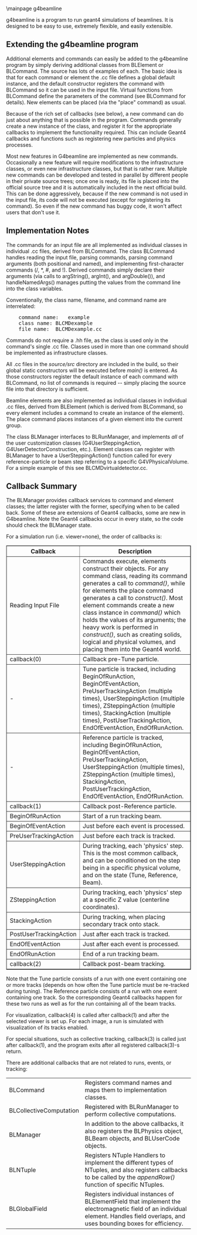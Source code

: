 \mainpage g4beamline

g4beamline is a program to run geant4 simulations of beamlines. It is
designed to be easy to use, extremely flexible, and easily extensible.

<h2>Extending the g4beamline program</h2>

Additional elements and commands can easily be added to the g4beamline program
by simply deriving additional classes from BLElement or BLCommand. The
source has lots of examples of each. The basic idea is that for each
command or element the .cc file defines a global default instance, and
the default constructor registers the command with BLCommand so it can
be used in the input file. Virtual functions from BLCommand define the
parameters of the command (see BLCommand for details). New elements can
be placed (via the "place" command) as usual.

Because of the rich set of callbacks (see below), a new command can do just
about anything that is possible in the program. Commands generally create
a new instance of the class, and register it for the appropriate callbacks
to implement the functionality required. This can include Geant4 callbacks
and functions such as registering new particles and physics processes.

Most new features in G4beamline are implemented as new commands. Occasionally
a new feature will require modifications to the infrastructure classes, or 
even new infrastructure classes, but that is rather rare. Multiple new
commands can be developed and tested in parallel by different people in their
private source trees; once one is ready, its file is placed into the official
source tree and it is automatically included in the next official build.
This can be done aggressively, because if the new command is not used in the
input file, its code will not be executed (except for registering its command).
So even if the new command has buggy code, it won't affect users that don't 
use it.

<h2>Implementation Notes</h2>

The commands for an input file are all implemented as individual classes in
individual .cc files, derived from BLCommand. The class BLCommand
handles reading the input file, parsing commands, parsing
command arguments (both positional and named), and implementing first-character
commands (/, *, #, and !). Derived commands simply declare their arguments (via 
calls to argString(), argInt(), and argDouble()), and handleNamedArgs()
manages putting the values from the command line into the class variables.

Conventionally, the class name, filename, and command name are interrelated:
<pre>
	command name:	example
	class name:	BLCMDexample
	file name:	BLCMDexample.cc
</pre>
Commands do not require a .hh file, as the class is used only in the
command's single .cc file. Classes used in more than one command should
be implemented as infrastructure classes.

All .cc files in the <i>source/src</i> directory are included in the build,
so their global static constructors will be executed before <i>main()</i>
is entered. As those constructors register the default instance of each
command with BLCommand, no list of commands is required -- simply placing
the source file into that directory is sufficient.

Beamline elements are also implemented as individual classes in individual
.cc files, derived from BLElement (which is derived from BLCommand, so
every element includes a command to create an instance of the element).
The place command places instances of a given element into the current group.

The class BLManager interfaces to BLRunManager, and implements <i>all</i>
of the user customization classes (G4UserSteppingAction, 
G4UserDetectorConstruction, etc.). Element classes can register with BLManager
to have a UserSteppingAction() function called for every reference-particle
or beam step referring to a specific G4VPhysicalVolume. For a simple example
of this see BLCMDvirtualdetector.cc.

<h2>Callback Summary</h2>
The BLManager provides callback services to command and element classes; the
latter register with the former, specifying when to be called back.
Some of these are extensions of Geant4 callbacks, some are new in G4beamline.
Note the Geant4 callbacks occur in every state, so the code should check the 
BLManager state.

For a simulation run (i.e. viewer=none), the order of callbacks is:
<table border=1>
<tr><th>Callback</th><th>Description</th></tr>
<tr>
<td>Reading Input File</td><td>Commands execute, elements construct their objects. For any command class, reading its command generates a call to <i>command()</i>, while for elements the place command generates a call to <i>construct()</i>. Most element commands create a new class instance in <i>command()</i> which holds the values of its arguments; the heavy work is performed in <i> construct()</i>, such as creating solids, logical and physical volumes, and placing them into the Geant4 world.</td>
</tr>
<tr>
<td>callback(0)</td><td>Callback pre-Tune particle.</td>
</tr>
<tr>
<td>-</td><td>Tune particle is tracked, including BeginOfRunAction, BeginOfEventAction, PreUserTrackingAction (multiple times), UserSteppingAction (multiple times), ZSteppingAction (multiple times), StackingAction (multiple times), PostUserTrackingAction, EndOfEventAction, EndOfRunAction.</td>
</tr>
<tr>
<td>-</td><td>Reference particle is tracked, including BeginOfRunAction, BeginOfEventAction, PreUserTrackingAction, UserSteppingAction (multiple times), ZSteppingAction (multiple times), StackingAction, PostUserTrackingAction, EndOfEventAction, EndOfRunAction.</td>
</tr>
<tr>
<td>callback(1)</td><td>Callback post-Reference particle.</td>
</td>
<tr>
<td>BeginOfRunAction</td><td>Start of a run tracking beam.</td>
</tr>
<tr>
<td>BeginOfEventAction</td><td>Just before each event is processed.</td>
</tr>
<tr>
<td>PreUserTrackingAction</td><td>Just before each track is tracked.</td>
</tr>
<tr>
<td>UserSteppingAction</td><td>During tracking, each 'physics' step. This is the most common callback, and can be conditioned on the step being in a specific physical volume, and on the state (Tune, Reference, Beam).</td>
</tr>
<tr>
<td>ZSteppingAction</td><td>During tracking, each 'physics' step at a specific Z value (centerline coordinates).</td>
</tr>
<tr>
<td>StackingAction</td><td>During tracking, when placing secondary track onto stack.</td>
<tr>
<td>PostUserTrackingAction</td><td>Just after each track is tracked.</td>
</tr>
<tr>
<td>EndOfEventAction</td><td>Just after each event is processed.</td>
</tr>
<tr>
<td>EndOfRunAction</td><td>End of a run tracking beam.</td>
</tr>
</tr>
<tr>
<td>callback(2)</td><td>Callback post-beam tracking.</td>
</td>
</table>

Note that the Tune particle consists of a run with one event containing one or more tracks (depends on how often the Tune particle must be re-tracked during tuning). The Reference particle consists of a run with one event containing one track. So the corresponding Geant4 callbacks happen for these two runs as well as for the run containing all of the beam tracks.

For visualization, callback(4) is called after callback(1) and after the selected viewer is set up. For each image, a run is simulated with visualization of its tracks enabled.

For special situations, such as collective tracking, callback(3) is called just after callback(1), and the program exits after all registered callback(3)-s return.

There are additional callbacks that are not related to runs, events, or tracking:
<table border=0>
<tr> <td>BLCommand</td><td>Registers command names and maps them to implementation classes.</td> </tr>
<tr><td>BLCollectiveComputation</td><td>Registered with BLRunManager to perform collective computations.</td></tr>
<tr><td>BLManager</td><td>In addition to the above callbacks, it also registers the BLPhysics object, BLBeam objects, and BLUserCode objects.</td></tr>
<tr><td>BLNTuple</td><td>Registers NTuple Handlers to implement the different types of NTuples, and also registers callbacks to be called by the <i>appendRow()</i> function of specific NTuples.</td></tr>
<tr><td>BLGlobalField</td><td>Registers individual instances of BLElementField that implement the electromagnetic field of an individual element. Handles field overlaps, and uses bounding boxes for efficiency.</td></tr>
</table>


